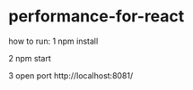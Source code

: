 # performance-for-react

how to run:
1 npm install

2 npm start

3 open port http://localhost:8081/


